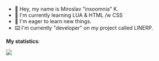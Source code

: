 - 👋 Hey, my name is Miroslav "insoomnia" K. 
- 🏫 I'm currently learning LUA & HTML /w CSS
- 🤤 I'm eager to learn new things.
- ⌨️ I'm currently "developer" on my project called LINERP.

**My statistics**:

<picture>
<source 
  srcset="https://github-readme-stats.vercel.app/api?username=insoomnia1&show_icons=true&theme=dark"
  media="(prefers-color-scheme: dark)"
/>
<source
  srcset="https://github-readme-stats.vercel.app/api?username=insoomnia1&show_icons=true"
  media="(prefers-color-scheme: light), (prefers-color-scheme: no-preference)"
/>
<img src="https://github-readme-stats.vercel.app/api?username=insoomnia1&show_icons=true" />
</picture>
